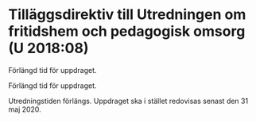 # Tilläggsdirektiv till Utredningen om fritidshem och pedagogisk omsorg (U 2018:08)

Förlängd tid för uppdraget.

Förlängd tid för uppdraget.

Utredningstiden förlängs. Uppdraget ska i stället redovisas senast den 31 maj 2020.

